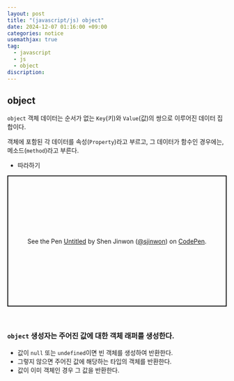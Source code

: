 ```yaml
---
layout: post
title: "(javascript/js) object"
date: 2024-12-07 01:16:00 +09:00
categories: notice
usemathjax: true
tag:
  - javascript
  - js
  - object
discription:
---
```


## object

`object` 객체 데이터는 순서가 없는 `Key`(키)와 `Value`(값)의 쌍으로 이루어진 데이터 집합이다.

객체에 포함된 각 데이터를 속성(`Property`)라고 부르고, 그 데이터가 함수인 경우에는, 메소드(`method`)라고 부른다.

- 따라하기

<p class="codepen" data-height="300" data-default-tab="js,result" data-slug-hash="xbKVxKq" data-pen-title="Untitled" data-user="sjinwon" style="height: 300px; box-sizing: border-box; display: flex; align-items: center; justify-content: center; border: 2px solid; margin: 1em 0; padding: 1em;">
  <span>See the Pen <a href="https://codepen.io/sjinwon/pen/xbKVxKq">
  Untitled</a> by Shen Jinwon (<a href="https://codepen.io/sjinwon">@sjinwon</a>)
  on <a href="https://codepen.io">CodePen</a>.</span>
</p>
<script async src="https://cpwebassets.codepen.io/assets/embed/ei.js"></script>

<br>

### `object` 생성자는 주어진 값에 대한 객체 래퍼를 생성한다.

- 값이 `null` 또는 `undefined`이면 빈 객체를 생성하여 반환한다.
- 그렇지 않으면 주어진 값에 해당하는 타입의 객체를 반환한다.
- 값이 이미 객체인 경우 그 값을 반환한다.

